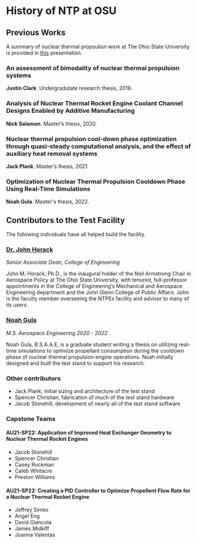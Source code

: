 # History of NTP at OSU

## Previous Works
A summary of nuclear thermal propsulion work at The Ohio State University is provided in [this](./../assets/presentations/NTP%20at%20OSU.pptx) presentation. 

### An assessment of bimodality of nuclear thermal propulsion systems
**Justin Clark**. Undergradutate research thesis, 2019.

### Analysis of Nuclear Thermal Rocket Engine Coolant Channel Designs Enabled by Additive Manufacturing
**Nick Salamon**. Master’s thesis, 2020.

### Nuclear thermal propulsion cool-down phase optimization through quasi-steady computational analysis, and the effect of auxiliary heat removal systems
 **Jack Plank**. Master’s thesis, 2021.

### Optimization of Nuclear Thermal Propulsion Cooldown Phase Using Real-Time Simulations
**Noah Gula**. Master's thesis, 2022.

## Contributors to the Test Facility
The following individuals have all helped build the facility.
### [Dr. John Horack](https://engineering.osu.edu/people/horack.1)
*Senior Associate Dean, College of Engineering*

John M. Horack, Ph.D., is the inaugural holder of the Neil Armstrong Chair in Aerospace Policy at The Ohio State University, with tenured, full-professor appointments in the College of Engineering’s Mechanical and Aerospace Engineering department and the John Glenn College of Public Affairs. John is the faculty member overseeing the NTPEx facility and advisor to many of its users.

### [Noah Gula](https://www.linkedin.com/in/noahgula/)
*M.S. Aerospace Engineering 2020 - 2022*

Noah Gula, B.S.A.A.E, is a graduate student writing a thesis on utilizing real-time simulations to optimize propellant consumption during the cooldown phase of nuclear thermal propulsion engine operations. Noah initially designed and built the test stand to support his research.

### Other contributors
- Jack Plank, initial sizing and architecture of the test stand
- Spencer Christian, fabrication of much of the test stand hardware
- Jacob Stonehill, development of nearly all of the test stand software

### Capstone Teams
#### AU21-SP22: Application of Improved Heat Exchanger Geometry to Nuclear Thermal Rocket Engines
- Jacob Stonehill
- Spencer Christian
- Casey Ruckman
- Caleb Whitacre
- Preston Williams
  
#### AU21-SP22: Creating a PID Controller to Optimize Propellent Flow Rate for a Nuclear Thermal Rocket Engine 
- Jeffrey Simko
- Angel Eng
- David Giancola
- James Midkiff
- Joanna Valentas